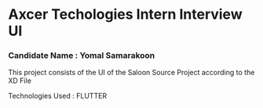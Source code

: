 # Axcer Techologies Intern Interview UI
### Candidate Name : Yomal Samarakoon
This project consists of the UI of the Saloon Source Project according to the XD File

Technologies Used : FLUTTER